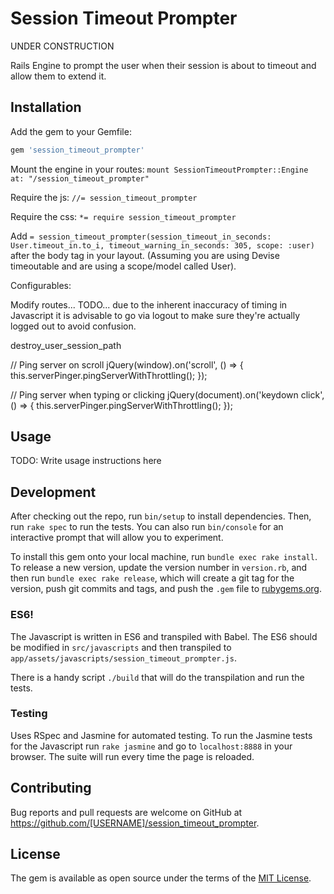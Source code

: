 # Session Timeout Prompter

UNDER CONSTRUCTION

Rails Engine to prompt the user when their session is about to timeout and allow them to extend it.

## Installation

Add the gem to your Gemfile:

```ruby
gem 'session_timeout_prompter'
```

Mount the engine in your routes: `mount SessionTimeoutPrompter::Engine at: "/session_timeout_prompter"`

Require the js: `//= session_timeout_prompter`

Require the css: `*= require session_timeout_prompter`

Add `= session_timeout_prompter(session_timeout_in_seconds: User.timeout_in.to_i, timeout_warning_in_seconds: 305, scope: :user)` after the body tag in your layout. (Assuming you are using Devise timeoutable and are using a scope/model called User).

Configurables:

Modify routes... TODO... due to the inherent inaccuracy of timing in Javascript it is advisable to go via logout to make sure they're actually logged out to avoid confusion.

destroy_user_session_path


// Ping server on scroll
jQuery(window).on('scroll', () => {
  this.serverPinger.pingServerWithThrottling();
});

// Ping server when typing or clicking
jQuery(document).on('keydown click', () => {
  this.serverPinger.pingServerWithThrottling();
});


## Usage

TODO: Write usage instructions here


## Development

After checking out the repo, run `bin/setup` to install dependencies. Then, run `rake spec` to run the tests. You can also run `bin/console` for an interactive prompt that will allow you to experiment.

To install this gem onto your local machine, run `bundle exec rake install`. To release a new version, update the version number in `version.rb`, and then run `bundle exec rake release`, which will create a git tag for the version, push git commits and tags, and push the `.gem` file to [rubygems.org](https://rubygems.org).

### ES6!

The Javascript is written in ES6 and transpiled with Babel. The ES6 should be modified in `src/javascripts` and then transpiled to `app/assets/javascripts/session_timeout_prompter.js`.

There is a handy script `./build` that will do the transpilation and run the tests.

### Testing

Uses RSpec and Jasmine for automated testing. To run the Jasmine tests for the Javascript run `rake jasmine` and go to `localhost:8888` in your browser. The suite will run every time the page is reloaded.

## Contributing

Bug reports and pull requests are welcome on GitHub at https://github.com/[USERNAME]/session_timeout_prompter.

## License

The gem is available as open source under the terms of the [MIT License](http://opensource.org/licenses/MIT).
